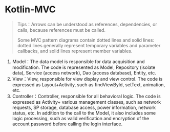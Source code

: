 # Kotlin-MVC

> Tips：Arrows can be understood as references, dependencies, or calls, because references must be called.
>
> Some MVC pattern diagrams contain dotted lines and solid lines: dotted lines generally represent temporary variables and parameter callbacks, and solid lines represent member variables.

1. Model：The data model is responsible for data acquisition and modification. The code is represented as Model, Repository (isolate data), Service (access network), Dao (access database), Entity, etc.
2. View：View, responsible for view display and view control. The code is expressed as Layout+Activity, such as findViewById, setText, animation, etc.
3. Controller：Controller, responsible for all behavioral logic. The code is expressed as Activity+ various management classes, such as network requests, SP storage, database access, power information, network status, etc. In addition to the call to the Model, it also includes some logic processing, such as valid verification and encryption of the account password before calling the login interface.

